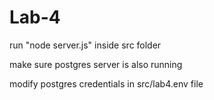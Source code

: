 # Lab-4

run "node server.js" inside src folder

make sure postgres server is also running

modify postgres credentials in src/lab4.env file
